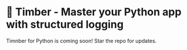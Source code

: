 # :evergreen_tree: Timber - Master your Python app with structured logging

Timnber for Python is coming soon! Star the repo for updates.